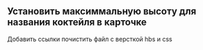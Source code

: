 ## Установить максиммальную высоту для названия коктейля в карточке

Добавить ссылки почистить файл с версткой hbs и css
